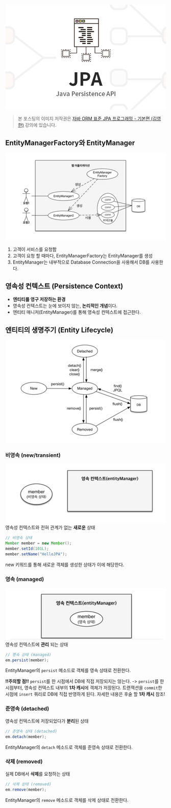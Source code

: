![김영한-JPA](https://raw.githubusercontent.com/oasis791/blog-posting/main/JPA/%EC%9E%90%EB%B0%94_ORM_%ED%91%9C%EC%A4%80_JPA_%ED%94%84%EB%A1%9C%EA%B7%B8%EB%9E%98%EB%B0%8D/JPA%EB%A9%94%EC%9D%B8.png)

> 본 포스팅의 이미지 저작권은 [자바 ORM 표준 JPA 프로그래밍 - 기본편 (김영한)](https://www.inflearn.com/course/ORM-JPA-Basic) 강의에 있습니다.

## EntityManagerFactory와 EntityManager
![emf와_em.png](https://raw.githubusercontent.com/oasis791/blog-posting/main/JPA/%EC%9E%90%EB%B0%94_ORM_%ED%91%9C%EC%A4%80_JPA_%ED%94%84%EB%A1%9C%EA%B7%B8%EB%9E%98%EB%B0%8D/3.JPA_%EB%82%B4%EB%B6%80_%EA%B5%AC%EC%A1%B0/emf%EC%99%80_em.png)
1. 고객이 서비스를 요청함
2. 고객이 요청 할 때마다, EntityManagerFactory는 EntityManager를 생성
3. EntityManager는 내부적으로 Database Connection을 사용해서 DB를 사용한다.

## 영속성 컨텍스트 (Persistence Context)
- **엔티티를 영구 저장하는 환경**
- 영속성 컨텍스트는 눈에 보이지 않는, **논리적인 개념**이다.
- 엔티티 매니저(EntityManager)를 통해 영속성 컨텍스트에 접근한다.

## 엔티티의 생명주기 (Entity Lifecycle)
![entity_생명주기.png](https://raw.githubusercontent.com/oasis791/blog-posting/main/JPA/%EC%9E%90%EB%B0%94_ORM_%ED%91%9C%EC%A4%80_JPA_%ED%94%84%EB%A1%9C%EA%B7%B8%EB%9E%98%EB%B0%8D/3.JPA_%EB%82%B4%EB%B6%80_%EA%B5%AC%EC%A1%B0/entity_%EC%83%9D%EB%AA%85%EC%A3%BC%EA%B8%B0.png)

### 비영속 (new/transient)
![비영속.png](https://raw.githubusercontent.com/oasis791/blog-posting/main/JPA/%EC%9E%90%EB%B0%94_ORM_%ED%91%9C%EC%A4%80_JPA_%ED%94%84%EB%A1%9C%EA%B7%B8%EB%9E%98%EB%B0%8D/3.JPA_%EB%82%B4%EB%B6%80_%EA%B5%AC%EC%A1%B0/%EB%B9%84%EC%98%81%EC%86%8D.png)
영속성 컨텍스트와 전혀 관계가 없는 **새로운** 상태
```java
// 비영속 상태
Member member = new Member();  
member.setId(101L);  
member.setName("HelloJPA");
```
new 키워드를 통해 새로운 객체를 생성한 상태가 이에 해당한다.

### 영속 (managed)
![영속.png](https://raw.githubusercontent.com/oasis791/blog-posting/main/JPA/%EC%9E%90%EB%B0%94_ORM_%ED%91%9C%EC%A4%80_JPA_%ED%94%84%EB%A1%9C%EA%B7%B8%EB%9E%98%EB%B0%8D/3.JPA_%EB%82%B4%EB%B6%80_%EA%B5%AC%EC%A1%B0/%EC%98%81%EC%86%8D.png)
영속성 컨텍스트에 **관리** 되는 상태
```java
// 영속 상태 (managed)  
em.persist(member);
```
EntityManager의 `persist` 메소드로 객체를 영속 상태로 전환한다.

**!!주의할 점!!**
`persist`를 한 시점에서 DB에 직접 저장되지는 않는다.
-> `persist`를 한 시점부터, 영속성 컨텍스트 내부의 **1차 캐시**에 객체가 저장된다.
	트랜잭션을 `commit`한 시점에 `insert` 쿼리로 DB에 직접 반영하게 된다.
	자세한 내용은 후술 할 **1차 캐시** 참조!

### 준영속 (detached)
영속성 컨텍스트에 저장되었다가 **분리**된 상태
```java
// 준영속 상태 (detached)
em.detach(member);
```
EntityManager의 `detach` 메소드로 객체를 준영속 상태로 전환한다.

### 삭제 (removed)
실제 DB에서 **삭제**를 요청하는 상태
```java
// 삭제 상태 (removed)
em.remove(member);
```
EntityManager의 `remove` 메소드로 객체를 삭제 상태로 전환한다.

